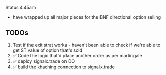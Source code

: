 Status 4.45am

- have wrapped up all major pieces for the BNF directional option selling


## TODOs
  1. Test if the exit strat works - haven't been able to check if we're able to get ST value of option that's sold
  2. ✅ Code the logic that'd place another order as per martingale
  3. ✅ deploy signalx.trade on DO
  4. ✅ build the khaching connection to signalx.trade
